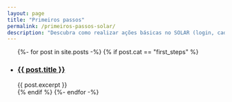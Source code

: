 ```yaml
---
layout: page
title: "Primeiros passos"
permalink: /primeiros-passos-solar/
description: "Descubra como realizar ações básicas no SOLAR (login, cadastro de assistido e etc) e o canal de suporte ao usuário."
---
```


 <div class="home">


   
   <ul class="post-list">
     {%- for post in site.posts -%}
     {% if post.cat == "first_steps" %}
     <li>
       <h3><a class="post-link" href="{{ post.permalink | relative_url }}">
           {{ post.title }}
         </a></h3>
           {{ post.excerpt }}
    </li>
     {% endif %}
     {%- endfor -%}
   </ul>


</div>